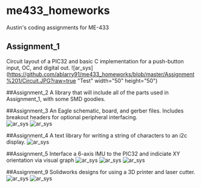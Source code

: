 # me433_homeworks
Austin's coding assignments for ME-433

## Assignment_1
Circuit layout of a PIC32 and basic C implementation for a push-button input, OC, and digital out.
![ar_sys](https://github.com/ablarry91/me433_homeworks/blob/master/Assignment%201/Circuit.JPG?raw=true "Test" width="50" height="50")

##Assignment_2
A library that will include all of the parts used in Assignment_1, with some SMD goodies.

##Assignment_3
An Eagle schematic, board, and gerber files.  Includes breakout headers for optional peripheral interfacing.  
![ar_sys](https://github.com/ablarry91/me433_homeworks/blob/master/Assignment%203/layout.png?raw=true "Test")
![ar_sys](https://github.com/ablarry91/me433_homeworks/blob/master/Assignment%203/schematic.png?raw=true "Test")

##Assignment_4
A text library for writing a string of characters to an i2c display.
![ar_sys](https://github.com/ablarry91/me433_homeworks/blob/master/Assignment_4/helloWorld.JPG?raw=true "Test")

##Assignment_5
Interface a 6-axis IMU to the PIC32 and indiciate XY orientation via visual graph
![ar_sys](https://github.com/ablarry91/me433_homeworks/blob/master/Assignment_5/im1.png?raw=true "Test")
![ar_sys](https://github.com/ablarry91/me433_homeworks/blob/master/Assignment_5/im2.png?raw=true "Test")
![ar_sys](https://github.com/ablarry91/me433_homeworks/blob/master/Assignment_5/im3.png?raw=true "Test")

##Assignment_9
Solidworks designs for using a 3D printer and laser cutter.
![ar_sys](https://github.com/ablarry91/me433_homeworks/blob/master/Assignment_9/wheel.PNG?raw=true "Test")
![ar_sys](https://github.com/ablarry91/me433_homeworks/blob/master/Assignment_9/assembly.PNG?raw=true "Test")
